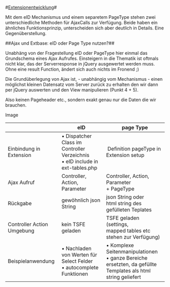 #[Extensionentwicklung](0100%20Index.markdown)#

Mit dem eID Mechanismus und einem separetem PageType stehen zwei unterschiedliche Methoden für AjaxCalls zur Verfügung. 
Beide haben ein ähnliches Funktionsprinzip, unterscheiden sich aber deutlich in Details. Eine Gegenüberstellung.


##Ajax und Extbase: eID oder Page Type nutzen?##

Unabhäng von der Fragestellung eID oder PageType hier einmal das Grundschema eines Ajax Aufrufes. Einsteigern in die Thematik ist oftmals nicht klar, das der Serverresponse in jQuery ausgewertet werden muss. Ohne eine result Function, ändert sich auch nichts im Fronend ;)

Die Grundüberlegung von Ajax ist, - unabhängig vom Mechanismus - einen möglichst kleinen Datensatz vom Server zurück zu erhalten den wir dann per jQuery auswerten und den View manipulieren (Punkt 4 + 5).

Also keinen Pageheader etc., sondern exakt genau nur die Daten die wir brauchen.

Image

|      | eID | page Type |
|------|-----|-----------|
| Einbindung in Extension | • Dispatcher Class im Controller Verzeichnis<br />• eID include in ext-tables.php | Definition pageType in Extension setup |
| Ajax Aufruf             | Controller, Action, Parameter              | Controller, Action, Parameter <br />+ PageType |
| Rückgabe                | gewöhnlich json String                     | json String oder <br /> html string des gefülleten Teplates  |
| Controller Action Umgebung | kein TSFE geladen                          | TSFE geladen (settings, <br />mapped tables etc stehen zur Verfügung) |
| Beispielanwendung       | • Nachladen von Werten für Select Felder  <br /> • autocomplete Funktionen | • Komplexe Seitenmanipulationen <br /> • ganze Bereiche ersetzten, da gefüllte <br />Templates als html string geliefert |
